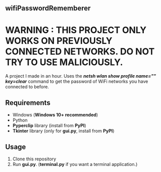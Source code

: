 ## wifiPasswordRememberer

# WARNING : THIS PROJECT ONLY WORKS ON PREVIOUSLY CONNECTED NETWORKS. DO NOT TRY TO USE MALICIOUSLY.
A project I made in an hour. Uses the ___netsh wlan show profile name="" key=clear___ command to get the password of WiFi networks you have connected to before.

## Requirements
- Windows (__Windows 10+ recommended__)
- Python
- __Pyperclip__ library (install from __PyPI__)
- __Tkinter__ library (only for __gui.py__, install from __PyPI__)

## Usage
1. Clone this repository
2. Run __gui.py__. (__terminal.py__ if you want a terminal application.)
